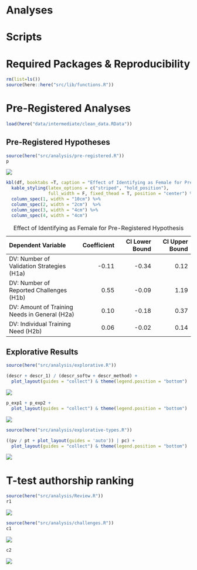 Analyses
================

# Scripts

# Required Packages & Reproducibility

``` r
rm(list=ls())
source(here::here("src/lib/functions.R"))
```

# Pre-Registered Analyses

``` r
load(here("data/intermediate/clean_data.RData"))
```

## Pre-Registered Hypotheses

``` r
source(here("src/analysis/pre-registered.R"))
p
```

<img src="../../report/figures/h-pre-reg-1.png" style="display: block; margin: auto;" />

``` r
kbl(df, booktabs =T, caption = "Effect of Identifying as Female for Pre-Registered Hypothesis") %>%
  kable_styling(latex_options = c("striped", "hold_position"),
                full_width = F, fixed_thead = T, position = "center") %>%
  column_spec(1, width = "10cm") %>%
  column_spec(2, width = "2cm")  %>%
  column_spec(3, width = "4cm") %>%
  column_spec(4, width = "4cm")
```

<table class="table" style="width: auto !important; margin-left: auto; margin-right: auto;">
<caption>
Effect of Identifying as Female for Pre-Registered Hypothesis
</caption>
<thead>
<tr>
<th style="text-align:left;position: sticky; top:0; background-color: #FFFFFF;">
Dependent Variable
</th>
<th style="text-align:right;position: sticky; top:0; background-color: #FFFFFF;">
Coefficient
</th>
<th style="text-align:right;position: sticky; top:0; background-color: #FFFFFF;">
CI Lower Bound
</th>
<th style="text-align:right;position: sticky; top:0; background-color: #FFFFFF;">
CI Upper Bound
</th>
</tr>
</thead>
<tbody>
<tr>
<td style="text-align:left;width: 10cm; ">
DV: Number of Validation Strategies (H1a)
</td>
<td style="text-align:right;width: 2cm; ">
-0.11
</td>
<td style="text-align:right;width: 4cm; ">
-0.34
</td>
<td style="text-align:right;width: 4cm; ">
0.12
</td>
</tr>
<tr>
<td style="text-align:left;width: 10cm; ">
DV: Number of Reported Challenges (H1b)
</td>
<td style="text-align:right;width: 2cm; ">
0.55
</td>
<td style="text-align:right;width: 4cm; ">
-0.09
</td>
<td style="text-align:right;width: 4cm; ">
1.19
</td>
</tr>
<tr>
<td style="text-align:left;width: 10cm; ">
DV: Amount of Training Needs in General (H2a)
</td>
<td style="text-align:right;width: 2cm; ">
0.10
</td>
<td style="text-align:right;width: 4cm; ">
-0.18
</td>
<td style="text-align:right;width: 4cm; ">
0.37
</td>
</tr>
<tr>
<td style="text-align:left;width: 10cm; ">
DV: Individual Training Need (H2b)
</td>
<td style="text-align:right;width: 2cm; ">
0.06
</td>
<td style="text-align:right;width: 4cm; ">
-0.02
</td>
<td style="text-align:right;width: 4cm; ">
0.14
</td>
</tr>
</tbody>
</table>

## Explorative Results

``` r
source(here("src/analysis/explorative.R"))

(descr + descr_1) / (descr_softw + descr_method) + 
  plot_layout(guides = "collect") & theme(legend.position = "bottom")
```

<img src="../../report/figures/explorative-1.png" style="display: block; margin: auto;" />

``` r
p_exp1 + p_exp2 + 
  plot_layout(guides = "collect") & theme(legend.position = "bottom")
```

<img src="../../report/figures/explorative-2.png" style="display: block; margin: auto;" />

``` r
source(here("src/analysis/explorative-types.R"))

((pv / pt + plot_layout(guides = 'auto')) | pc) +
  plot_layout(guides = "collect") & theme(legend.position = "bottom")
```

<img src="../../report/figures/types-dv-1.png" style="display: block; margin: auto;" />

# T-test authorship ranking

``` r
source(here("src/analysis/Review.R"))
r1
```

<img src="../../report/figures/ttest-1.png" style="display: block; margin: auto;" />

``` r
source(here("src/analysis/challenges.R"))
c1
```

<img src="../../report/figures/challenges-distribution-1.png" style="display: block; margin: auto;" />

``` r
c2
```

<img src="../../report/figures/challenges-distribution-2.png" style="display: block; margin: auto;" />
